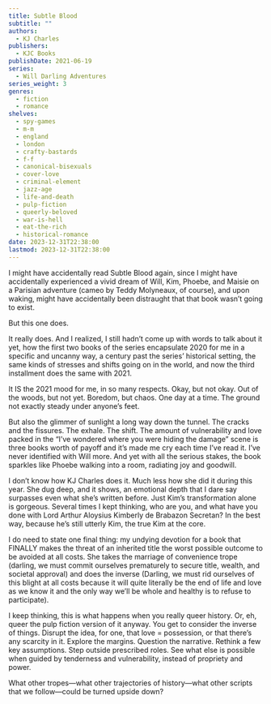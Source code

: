 ```yaml
---
title: Subtle Blood
subtitle: ""
authors:
  - KJ Charles
publishers:
  - KJC Books
publishDate: 2021-06-19
series:
  - Will Darling Adventures
series_weight: 3
genres:
  - fiction
  - romance
shelves:
  - spy-games
  - m-m
  - england
  - london
  - crafty-bastards
  - f-f
  - canonical-bisexuals
  - cover-love
  - criminal-element
  - jazz-age
  - life-and-death
  - pulp-fiction
  - queerly-beloved
  - war-is-hell
  - eat-the-rich
  - historical-romance
date: 2023-12-31T22:38:00
lastmod: 2023-12-31T22:38:00
---
```

I might have accidentally read Subtle Blood again, since I might have accidentally experienced a vivid dream of Will, Kim, Phoebe, and Maisie on a Parisian adventure (cameo by Teddy Molyneaux, of course), and upon waking, might have accidentally been distraught that that book wasn’t going to exist. 

But this one does. 

It really does. And I realized, I still hadn’t come up with words to talk about it yet, how the first two books of the series encapsulate 2020 for me in a specific and uncanny way, a century past the series’ historical setting, the same kinds of stresses and shifts going on in the world, and now the third installment does the same with 2021. 

It IS the 2021 mood for me, in so many respects. Okay, but not okay. Out of the woods, but not yet. Boredom, but chaos. One day at a time. The ground not exactly steady under anyone’s feet. 

But also the glimmer of sunlight a long way down the tunnel. The cracks and the fissures. The exhale. The shift. The amount of vulnerability and love packed in the “I’ve wondered where you were hiding the damage” scene is three books worth of payoff and it’s made me cry each time I’ve read it. I’ve never identified with Will more. And yet with all the serious stakes, the book sparkles like Phoebe walking into a room, radiating joy and goodwill. 
 
I don’t know how KJ Charles does it. Much less how she did it during this year. She dug deep, and it shows, an emotional depth that I dare say surpasses even what she’s written before. Just Kim’s transformation alone is gorgeous. Several times I kept thinking, who are you, and what have you done with Lord Arthur Aloysius Kimberly de Brabazon Secretan? In the best way, because he’s still utterly Kim, the true Kim at the core. 

I do need to state one final thing: my undying devotion for a book that FINALLY makes the threat of an inherited title the worst possible outcome to be avoided at all costs. She takes the marriage of convenience trope (darling, we must commit ourselves prematurely to secure title, wealth, and societal approval) and does the inverse (Darling, we must rid ourselves of this blight at all costs because it will quite literally be the end of life and love as we know it and the only way we’ll be whole and healthy is to refuse to participate). 

I keep thinking, this is what happens when you really queer history. Or, eh, queer the pulp fiction version of it anyway. You get to consider the inverse of things. Disrupt the idea, for one, that love = possession, or that there’s any scarcity in it. Explore the margins. Question the narrative. Rethink a few key assumptions. Step outside prescribed roles. See what else is possible when guided by tenderness and vulnerability, instead of propriety and power.

What other tropes—what other trajectories of history—what other scripts that we follow—could be turned upside down?